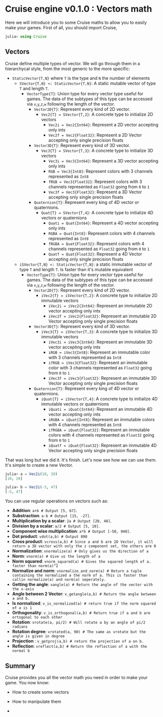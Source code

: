 # Cruise engine v0.1.0 : Vectors math

Here we will introduce you to some Cruise maths to allow you to easily make your games.
First of all, you should import Cruise,

```julia
julia> using Cruise
```

## Vectors

Cruise define multiple types of vector. We will go through them in a hierarchycal style, from the most generic to the more specific:

- `StaticVector{T,N}` where `T` is the type and `N` the number of elements
   - `SVector{T,N} <: StaticVector{T,N}`: A static mutable vector of type `T` and length `T`.
      - `VectorType{T}`: Union type for every vector type useful for games. The data of the subtypes of this type can be accessed via `x`,`y`,`z`,`w` following the length of the vector.
         - `Vector2D{T}`: Represent every kind of 2D vector.
            - `Vec2{T} = SVector{T,2}`: A concrete type to initialize 2D vectors
               - `Vec2i = Vec2{Int64}`: Represent a 2D vector accepting only ints
               - `Vec2f = Vec2{Float32}`: Represent a 2D Vector accepting only single precision floats
         - `Vector3D{T}`: Represent every kind of 3D vector.
            - `Vec3{T} = SVector{T,3}`: A concrete type to initialize 3D vectors
               - `Vec3i = Vec3{Int64}`: Represent a 3D vector accepting only ints
               - `RGB = Vec3{Int8}`: Represent colors with 3 channels represented as `Int8`
               - `fRGB = Vec3{Float32}`: Represent colors with 3 channels represented as `Float32` going from `0` to `1`
               - `Vec3f = Vec3{Float32}`: Represent a 3D Vector accepting only single precision floats
         - `Quaternion{T}`: Represent every king of 4D vector or quaternions.
            - `Quat{T} = SVector{T,4}`: A concrete type to initialize 4D vectors or quaternions
               - `Quati = Quat{Int64}`: Represent a 4D vector accepting only ints
               - `RGBA = Quat{Int8}`: Represent colors with 4 channels represented as `Int8`
               - `fRGBA = Quat{Float32}`: Represent colors with 4 channels represented as `Float32` going from `0` to `1`
               - `Quatf = Quat{Float32}`: Represent a 4D Vector accepting only single precision floats 
   - `iSVector{T,N} <: StaticVector{T,N}`: a static immutable vector of type `T` and length `T`. Is faster than it's mutable equivalent
      - `VectorType{T}`: Union type for every vector type useful for games. The data of the subtypes of this type can be accessed via `x`,`y`,`z`,`w` following the length of the vector.
         - `Vector2D{T}`: Represent every kind of 2D vector.
            - `iVec2{T} = iSVector{T,2}`: A concrete type to initialize 2D immutable vectors
               - `iVec2i = iVec2{Int64}`: Represent an immutable 2D vector accepting only ints
               - `iVec2f = iVec2{Float32}`: Represent an immutable 2D Vector accepting only single precision floats
         - `Vector3D{T}`: Represent every kind of 3D vector.
            - `iVec3{T} = iSVector{T,3}`: A concrete type to initialize 3D immutable vectors
               - `iVec3i = iVec3{Int64}`: Represent an immutable 3D vector accepting only ints
               - `iRGB = iVec3{Int8}`: Represent an immutable color with 3 channels represented as `Int8`
               - `ifRGB = iVec3{Float32}`: Represent an immutable color with 3 channels represented as `Float32` going from `0` to `1`
               - `iVec3f = iVec3{Float32}`: Represent an immutable 3D Vector accepting only single precision floats
         - `Quaternion{T}`: Represent every king of 4D vector or quaternions.
            - `iQuat{T} = iSVector{T,4}`: A concrete type to initialize 4D immutable vectors or quaternions
               - `iQuati = iQuat{Int64}`: Represent an immutable 4D vector accepting only ints
               - `iRGBA = iQuat{Int8}`: Represent an immutable colors with 4 channels represented as `Int8`
               - `ifRGBA = iQuat{Float32}`: Represent an immutable colors with 4 channels represented as `Float32` going from `0` to `1`
               - `iQuatf = iQuat{Float32}`: Represent an immutable 4D Vector accepting only single precision floats

That was long but we did it. It's finish. Let's now see how we can use them.
It's simple to create a new Vector.

```julia
julia> a = Vec2i(10, 20)
[10, 20]

julia> b = Vec2i(-5, 47)
[-5, 47]
```

You can use regular operations on vectors such as:
   
   - **Addition**: `a+b # Output [5, 67]`.
   - **Substraction**: `a-b # Output [15, -27]`.
   - **Multiplication by a scalar**: `2a # Output [20, 40]`.
   - **Division by a scalar**: `a/2 # Output [5, 10]`.
   - **Component wise multiplication**: `a*b # Output [-50, 940]`.
   - **Dot product**: `vdot(a,b) # Output 890`
   - **Cross product**: `vcross(a,b) # Since a and b are 2D Vector, it will return a 3D vector with only the z component set, the others are 0`
   - **Normalization**: `vnormalize(a) # Only gives us the direction of a`
   - **Norm**: `vnorm(a) # Give us the length of a`
   - **Norm squared**: `vnorm_squared(a) # Gives the squared length of a. faster than norm(a)^2`
   - **Normalize and norm**: `vnormalize_and_norm(a) # Return a tuple containing the normalized a the norm of a. This is faster than callin normalize(a) and norm(a) seperately.`
   - **Getting the angle**: `vangle(a) # Return the angle of the vector with the x-axis`
   - **Angle between 2 Vector**: `v_getangle(a,b) # Return the angle between a and b.`
   - **Is normalized**: `v_is_normalized(a) # return true if the norm squared of a is 1`
   - **Orthogonality**: `v_is_orthogonal(a,b) # Return true if a and b are ortogonal to each other`
   - **Rotation**: `vrotate(a, pi/2) # Will rotate a by an angle of pi/2 radians`
   - **Rotation degree**: `vrotated(a, 90) # The same as vrotate but the angle is given in degree`
   - **Projection** : `v_getproj(a,b) # return the projection of a on b.`
   - **Reflection**: `vreflect(a,b) # Return the reflection of a with the normal b`

## Summary

Cruise provides you all the vector math you need in order to make your game. You now know:

* How to create some vectors
* How to manipulate them

* 
